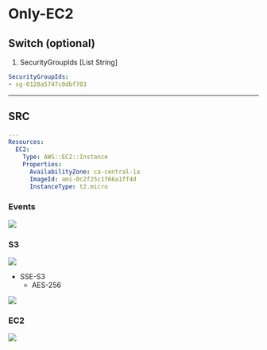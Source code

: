 # Only-EC2

## Switch (optional)
1. SecurityGroupIds [List String]
````yaml
SecurityGroupIds: 
- sg-0128a5747c0dbf703
````

---

## SRC
````yaml
---
Resources:
  EC2:
    Type: AWS::EC2::Instance
    Properties:
      AvailabilityZone: ca-central-1a
      ImageId: ami-0c2f25c1f66a1ff4d
      InstanceType: t2.micro
````

### Events
[<img src="https://i.imgur.com/HcEJ5pI.png">](https://i.imgur.com/HcEJ5pI.png)

### S3
[<img src="https://i.imgur.com/VdTcWMW.png">](https://i.imgur.com/VdTcWMW.png)

* SSE-S3
    * AES-256
    
[<img src="https://i.imgur.com/93U1s7W.png">](https://i.imgur.com/93U1s7W.png)


### EC2
[<img src="https://i.imgur.com/ExVVnQJ.png">](https://i.imgur.com/ExVVnQJ.png)
